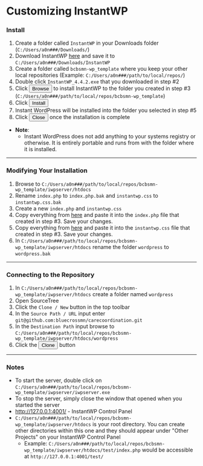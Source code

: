 # Customizing InstantWP

### Install
1. Create a folder called `InstantWP` in your Downloads folder (`C:/Users/a0n###/Downloads/`)
2. Download InstantWP [here](http://www.instantwp.com/) and save it to `C:/Users/a0n###/Downloads/InstantWP`
3. Create a folder called `bcbsmn-wp_template` where you keep your other local repositories (Example: `C:/Users/a0n###/path/to/local/repos/`)
4. Double click `InstantWP_4.4.2.exe` that you downloaded in step #2
5. Click <button>Browse</button> to install InstantWP to the folder you created in step #3 (`C:/Users/a0n###/path/to/local/repos/bcbsmn-wp_template`)
6. Click <button>Install</button>
7. Instant WordPress will be installed into the folder you selected in step #5
8. Click <button>Close</button> once the installation is complete
- **Note**:
	- Instant WordPress does not add anything to your systems registry or otherwise. It is entirely portable and runs from with the folder where it is installed.

---

### Modifying Your Installation
1. Browse to `C:/Users/a0n###/path/to/local/repos/bcbsmn-wp_template/iwpserver/htdocs`
2. Rename `index.php` to `index.php.bak` and `instantwp.css` to `instantwp.css.bak`
3. Create a new `index.php` and `instantwp.css`
4. Copy everything from <a href="https://raw.githubusercontent.com/a0n494/theme-docs/master/InstantWP/index.php" target="_blank">here</a> and paste it into the `index.php` file that created in step #3. Save your changes.
5. Copy everything from <a href="https://raw.githubusercontent.com/a0n494/theme-docs/master/InstantWP/instantwp.css" target="_blank">here</a> and paste it into the `instantwp.css` file that created in step #3. Save your changes.
6. In `C:/Users/a0n###/path/to/local/repos/bcbsmn-wp_template/iwpserver/htdocs` rename the folder `wordpress` to `wordpress.bak`

---

### Connecting to the Repository
1. In `C:/Users/a0n###/path/to/local/repos/bcbsmn-wp_template/iwpserver/htdocs` create a folder named `wordpress`
2. Open SourceTree
3. Click the `Clone / New` button in the top toolbar
4. In the `Source Path / URL` input enter `git@github.com:bluecrossmn/carecoordination.git`
5. In the `Destination Path` input browse to `C:/Users/a0n###/path/to/local/repos/bcbsmn-wp_template/iwpserver/htdocs/wordpress`
6. Click the <button>Clone</button> button

---

### Notes
- To start the server, double click on `C:/Users/a0n###/path/to/local/repos/bcbsmn-wp_template/iwpserver/iwpserver.exe`
- To stop the server, simply close the window that opened when you started the server
- <a href="http://127.0.0.1:4001/" target="_blank">http://127.0.0.1:4001/</a> - InstantWP Control Panel
- `C:/Users/a0n###/path/to/local/repos/bcbsmn-wp_template/iwpserver/htdocs` is your root directory. You can create other directories within this one and they should appear under "Other Projects" on your InstantWP Control Panel
	 - Example: `C:/Users/a0n###/path/to/local/repos/bcbsmn-wp_template/iwpserver/htdocs/test/index.php` would be accessible at `http://127.0.0.1:4001/test/`